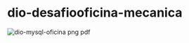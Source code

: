 # dio-desafiooficina-mecanica

![dio-mysql-oficina  png pdf](https://github.com/user-attachments/assets/a510d053-bb54-4234-b4ad-e638b395939d)
